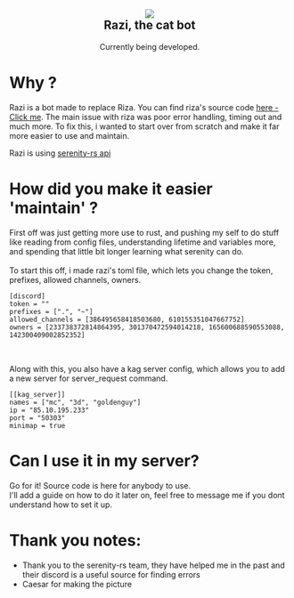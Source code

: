 <h2 align = 'center'><img src="https://cdn.discordapp.com/attachments/386495658418503680/731537691405189150/hackerman.jpg"><br>Razi, the cat bot</h2>

<p align = 'center'> Currently being developed.</p>

# Why ?
Razi is a bot made to replace Riza. You can find riza's source code [here - Click me](https://github.com/Vam-Jam/Riza_).
The main issue with riza was poor error handling, timing out and much more. To fix this, i wanted to start over from scratch and make it far more easier to use and maintain.

Razi is using [serenity-rs api](https://github.com/serenity-rs/serenity)

# How did you make it easier 'maintain' ?
First off was just getting more use to rust, and pushing my self to do stuff like reading from config files, understanding lifetime and variables more, and spending that little bit longer learning what serenity can do.
<br><br>
To start this off, i made razi's toml file, which lets you change the token, prefixes, allowed channels, owners.
```
[discord]
token = ""
prefixes = [".", "~"]
allowed_channels = [386495658418503680, 610155351047667752]
owners = [233738372814864395, 301370472594014218, 165600688590553088, 142300409002852352]
```
<br>

Along with this, you also have a kag server config, which allows you to add a new server for server_request command.
<br>

```
[[kag_server]]
names = ["mc", "3d", "goldenguy"]
ip = "85.10.195.233"
port = "50303"
minimap = true
```

# Can I use it in my server?
Go for it! Source code is here for anybody to use.<br>
I'll add a guide on how to do it later on, feel free to message me if you dont understand how to set it up.
<br>

# Thank you notes:
- Thank you to the serenity-rs team, they have helped me in the past and their discord is a useful source for finding errors
- Caesar for making the picture

